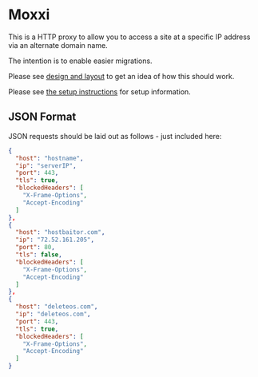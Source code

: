 Moxxi
=====

This is a HTTP proxy to allow you to access a site at a specific IP address via an alternate domain name.

The intention is to enable easier migrations.

Please see [design and layout](/design.md) to get an idea of how this should work.

Please see [the setup instructions](/setup.md) for setup information.

JSON Format
-----------

JSON requests should be laid out as follows - just included here:

```json
{
  "host": "hostname",
  "ip": "serverIP",
  "port": 443,
  "tls": true,
  "blockedHeaders": [
    "X-Frame-Options",
    "Accept-Encoding"
  ]
},
{
  "host": "hostbaitor.com",
  "ip": "72.52.161.205",
  "port": 80,
  "tls": false,
  "blockedHeaders": [
    "X-Frame-Options",
    "Accept-Encoding"
  ]
},
{
  "host": "deleteos.com",
  "ip": "deleteos.com",
  "port": 443,
  "tls": true,
  "blockedHeaders": [
    "X-Frame-Options",
    "Accept-Encoding"
  ]
}
```
